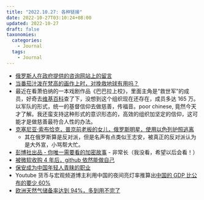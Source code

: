 ```yaml
---
title: "2022.10.27: 各种链接"
date: 2022-10-27T03:10:24+08:00
updated: 2022-10-27
draft: false
taxonomies:
  categories:
    - Journal
  tags:
    - Journal
---
```


- [俄罗斯人在政府提供的咨询网站上的留言](https://africa.businessinsider.com/news/russians-are-flooding-a-kremlin-run-quora-style-site-with-anxious-questions-about-the/s6mefld)
- [当番茄汁泼在梵高的画作上时，对挽救地球有用吗？](https://www.nytimes.com/2022/10/26/climate/art-climate-protests-monet.html)
- 最近在看萧伯纳的一本戏剧作品《巴巴拉上校》，里面主角是“救世军”的成员，好奇去[维基百科](https://en.wikipedia.org/wiki/The_Salvation_Army)查了下，没想到这个组织现在还存在，成员多达 165 万。以军队的形式，统一的基督信仰去做慈善，传福音。poor chinese, 竟然今天才了解。我还蛮支持这种形式的意识形态的，高效的组织加坚定的信仰，这可能才是做慈善最符合人性的办法。
- [克塞尼亚·索布恰克，普京前老板的女儿，俄罗斯明星，使用以色列护照逃离](https://www.washingtonpost.com/world/2022/10/27/ksenia-sobchak-fled-israeli-putin-lithuania/)
  - 其在俄罗斯算是反对派，但是名声有点类似王志安，被真正的反对派认为是大外宣，小骂帮大忙。
- [彭博社出品 - 你唯一需要看的加密故事](https://www.bloomberg.com/features/2022-the-crypto-story/) - 非常长（我没看，希望以后会看！）
- [被微软收购 4 年后，github 依然能做自己](https://techcrunch.com/2022/10/26/four-years-after-being-acquired-by-microsoft-github-keeps-doing-its-thing/)
- [保安成为中国年轻人青睐的职业](https://radii.co/article/quiet-quitting-security-guards)
- Youtube 货币与宏观频道博主利用中国的夜间亮灯率推算出[中国的 GDP 比公布的要少 60%](https://www.youtube.com/watch?v=A5A5Eu0ra3I)
- [欧洲天然气储备率达到 94%，多到用不完了](https://edition.cnn.com/2022/10/26/energy/europe-natural-gas-prices-plunge/index.html)
